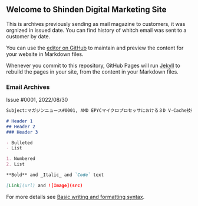 ## Welcome to Shinden Digital Marketing Site

This is archives previously sending as mail magazine to customers, it was orgnized in issued date.
You can find history of whitch email was sent to a customer by date.

You can use the [editor on GitHub](https://github.com/shinden310/marketing/edit/main/README.md) to maintain and preview the content for your website in Markdown files.

Whenever you commit to this repository, GitHub Pages will run [Jekyll](https://jekyllrb.com/) to rebuild the pages in your site, from the content in your Markdown files.

### Email Archives

Issue #0001, 2022/08/30

```markdown
Subject:マガジンニュース#0001, AMD EPYCマイクロプロセッサにおける３D V-Cache技術の紹介）

# Header 1
## Header 2
### Header 3

- Bulleted
- List

1. Numbered
2. List

**Bold** and _Italic_ and `Code` text

[Link](url) and ![Image](src)
```

For more details see [Basic writing and formatting syntax](https://docs.github.com/en/github/writing-on-github/getting-started-with-writing-and-formatting-on-github/basic-writing-and-formatting-syntax).

